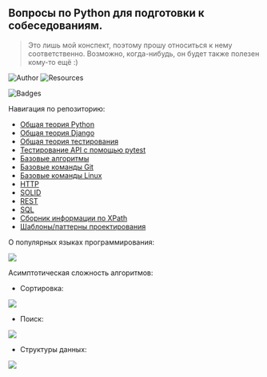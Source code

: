 ## Вопросы по Python для подготовки к собеседованиям.

> Это лишь мой конспект, поэтому прошу относиться к нему соответственно. Возможно, когда-нибудь, он будет также полезен кому-то ещё :)

![Author](https://img.shields.io/badge/produced%20by-Interligo-blue) ![Resources](https://img.shields.io/badge/resources%20grabbed-A%20LOT-red) 

![Badges](https://img.shields.io/badge/do%20I%20love%20badges%3F-YES-yellow)

Навигация по репозиторию:
* [Общая теория Python](https://github.com/Interligo/popular-questions-on-python-interview/blob/main/python_theory.md)
* [Общая теория Django](https://github.com/Interligo/popular-questions-on-python-interview/blob/main/django_theory.md)
* [Общая теория тестирования](https://github.com/Interligo/popular-questions-on-python-interview/blob/main/testing_theory.md)
* [Тестирование API с помощью pytest](https://github.com/Interligo/popular-questions-on-python-interview/blob/main/pytest_api_practice.py)
* [Базовые алгоритмы](https://github.com/Interligo/popular-questions-on-python-interview/blob/main/basic_algorithms.md)
* [Базовые команды Git](https://github.com/Interligo/popular-questions-on-python-interview/blob/main/git_commands.md)
* [Базовые команды Linux](https://github.com/Interligo/popular-questions-on-python-interview/blob/main/linux_commands.md)
* [HTTP](https://github.com/Interligo/popular-questions-on-python-interview/blob/main/HTTP.md)
* [SOLID](https://github.com/Interligo/popular-questions-on-python-interview/blob/main/SOLID.md)
* [REST](https://github.com/Interligo/popular-questions-on-python-interview/blob/main/REST.md)
* [SQL](https://github.com/Interligo/popular-questions-on-python-interview/blob/main/SQL.md)
* [Сборник информации по XPath](https://github.com/Interligo/popular-questions-on-python-interview/blob/main/about_XPath.md)
* [Шаблоны/паттерны проектирования](https://github.com/Interligo/popular-questions-on-python-interview/blob/main/python_design_patterns.md)

О популярных языках программирования:

![](https://github.com/Interligo/popular-questions-on-python-interview/blob/main/about_popular_pl.jpeg)

Асимптотическая сложность алгоритмов:

* Сортировка:

![](https://github.com/Interligo/popular-questions-on-python-interview/blob/main/sort.png)

* Поиск:

![](https://github.com/Interligo/popular-questions-on-python-interview/blob/main/search.png)

* Структуры данных:

![](https://github.com/Interligo/popular-questions-on-python-interview/blob/main/data_structures.png)
